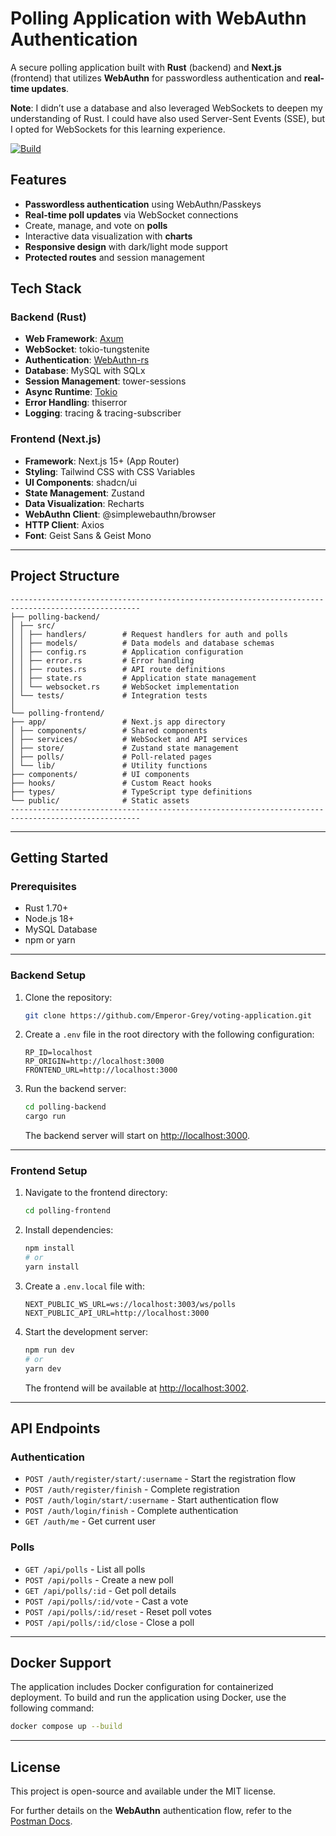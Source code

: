 # Polling Application with WebAuthn Authentication

A secure polling application built with **Rust** (backend) and **Next.js** (frontend) that utilizes **WebAuthn** for passwordless authentication and **real-time updates**.

**Note**: I didn’t use a database and also leveraged WebSockets to deepen my understanding of Rust. I could have also used Server-Sent Events (SSE), but I opted for WebSockets for this learning experience.

[![Build](https://github.com/Emperor-Grey/voting-application/actions/workflows/main.yml/badge.svg)](https://github.com/Emperor-Grey/voting-application/actions/workflows/main.yml)

## Features

- **Passwordless authentication** using WebAuthn/Passkeys
- **Real-time poll updates** via WebSocket connections
- Create, manage, and vote on **polls**
- Interactive data visualization with **charts**
- **Responsive design** with dark/light mode support
- **Protected routes** and session management

## Tech Stack

### Backend (Rust)

- **Web Framework**: [Axum](https://github.com/tokio-rs/axum)
- **WebSocket**: tokio-tungstenite
- **Authentication**: [WebAuthn-rs](https://github.com/kanidm/webauthn-rs)
- **Database**: MySQL with SQLx
- **Session Management**: tower-sessions
- **Async Runtime**: [Tokio](https://tokio.rs)
- **Error Handling**: thiserror
- **Logging**: tracing & tracing-subscriber

### Frontend (Next.js)

- **Framework**: Next.js 15+ (App Router)
- **Styling**: Tailwind CSS with CSS Variables
- **UI Components**: shadcn/ui
- **State Management**: Zustand
- **Data Visualization**: Recharts
- **WebAuthn Client**: @simplewebauthn/browser
- **HTTP Client**: Axios
- **Font**: Geist Sans & Geist Mono

---

## Project Structure

```
---------------------------------------------------------------------------------------------------
├── polling-backend/
│ ├── src/
│ │ ├── handlers/        # Request handlers for auth and polls
│ │ ├── models/          # Data models and database schemas
│ │ ├── config.rs        # Application configuration
│ │ ├── error.rs         # Error handling
│ │ ├── routes.rs        # API route definitions
│ │ ├── state.rs         # Application state management
│ │ └── websocket.rs     # WebSocket implementation
│ └── tests/             # Integration tests
│
└── polling-frontend/
├── app/                 # Next.js app directory
│ ├── components/        # Shared components
│ ├── services/          # WebSocket and API services
│ ├── store/             # Zustand state management
│ ├── polls/             # Poll-related pages
│ └── lib/               # Utility functions
├── components/          # UI components
├── hooks/               # Custom React hooks
├── types/               # TypeScript type definitions
└── public/              # Static assets
---------------------------------------------------------------------------------------------------
```

---

## Getting Started

### Prerequisites

- Rust 1.70+
- Node.js 18+
- MySQL Database
- npm or yarn

---

### Backend Setup

1. Clone the repository:

   ```bash
   git clone https://github.com/Emperor-Grey/voting-application.git
   ```

2. Create a `.env` file in the root directory with the following configuration:

   ```env
   RP_ID=localhost
   RP_ORIGIN=http://localhost:3000
   FRONTEND_URL=http://localhost:3000
   ```

3. Run the backend server:
   ```bash
   cd polling-backend
   cargo run
   ```
   The backend server will start on [http://localhost:3000](http://localhost:3000).

---

### Frontend Setup

1. Navigate to the frontend directory:

   ```bash
   cd polling-frontend
   ```

2. Install dependencies:

   ```bash
   npm install
   # or
   yarn install
   ```

3. Create a `.env.local` file with:

   ```env
   NEXT_PUBLIC_WS_URL=ws://localhost:3003/ws/polls
   NEXT_PUBLIC_API_URL=http://localhost:3000
   ```

4. Start the development server:

   ```bash
   npm run dev
   # or
   yarn dev
   ```

   The frontend will be available at [http://localhost:3002](http://localhost:3002).

---

## API Endpoints

### Authentication

- `POST /auth/register/start/:username` - Start the registration flow
- `POST /auth/register/finish` - Complete registration
- `POST /auth/login/start/:username` - Start authentication flow
- `POST /auth/login/finish` - Complete authentication
- `GET /auth/me` - Get current user

### Polls

- `GET /api/polls` - List all polls
- `POST /api/polls` - Create a new poll
- `GET /api/polls/:id` - Get poll details
- `POST /api/polls/:id/vote` - Cast a vote
- `POST /api/polls/:id/reset` - Reset poll votes
- `POST /api/polls/:id/close` - Close a poll

---

## Docker Support

The application includes Docker configuration for containerized deployment. To build and run the application using Docker, use the following command:

```bash
docker compose up --build
```

---

## License

This project is open-source and available under the MIT license.

For further details on the **WebAuthn** authentication flow, refer to the [Postman Docs](https://work22-1548.postman.co/workspace/1f8130b4-6f2e-43b5-822c-9a93df8e4788/collection/28107246-ba693a87-e9e1-4c35-a953-1c9e7fa06f13?origin=tab-menu).
